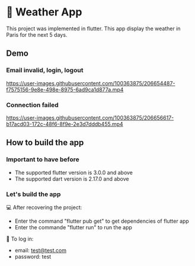 # 📱 Weather App
This project was implemented in flutter.
This app display the weather in Paris for the next 5 days.

## Demo
### Email invalid, login, logout

https://user-images.githubusercontent.com/100363875/206654487-f7575156-9e8e-498e-8975-6ad9ca1d877a.mp4

### Connection failed
https://user-images.githubusercontent.com/100363875/206656617-b17acd03-172c-48f6-8f9e-2e3d7dddb455.mp4

## How to build the app
### Important to have before
- The supported flutter version is 3.0.0 and above
- The supported dart version is 2.17.0 and above

### Let's build the app
💻 After recovering the project:
- Enter the command "flutter pub get" to get dependencies of flutter app
- Enter the commande "flutter run" to run the app

🔐 To log in:
- email: test@test.com
- password: test
